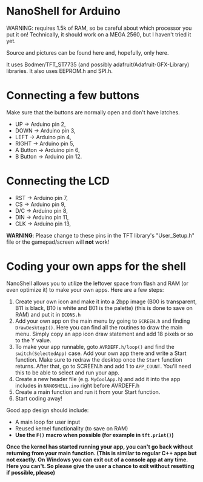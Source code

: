 # NanoShell for Arduino

WARNING: requires 1.5k of RAM, so be careful about which processor you put it on!
Technically, it should work on a MEGA 2560, but I haven't tried it yet.

Source and pictures can be found here and, hopefully, only here.

It uses Bodmer/TFT_ST7735 (and possibly adafruit/Adafruit-GFX-Library) libraries.
It also uses EEPROM.h and SPI.h.

# Connecting a few buttons
Make sure that the buttons are normally open and don't have latches.

* UP -> Arduino pin 2, 
* DOWN -> Arduino pin 3, 
* LEFT -> Arduino pin 4, 
* RIGHT -> Arduino pin 5, 
* A Button -> Arduino pin 6, 
* B Button -> Arduino pin 12.

# Connecting the LCD
* RST -> Arduino pin 7, 
* CS -> Arduino pin 9, 
* D/C -> Arduino pin 8, 
* DIN -> Arduino pin 11, 
* CLK -> Arduino pin 13, 

**WARNING**: Please change to these pins in the TFT library's "User_Setup.h" file or the gamepad/screen will **not** work!

# Coding your own apps for the shell
NanoShell allows you to utilize the leftover space from flash and RAM (or even optimize it) to make your own apps. Here are a few steps:

1. Create your own icon and make it into a 2bpp image (B00 is transparent, B11 is black, B10 is white and B01 is the palette) (this is done to save on RAM) and put it in `ICONS.h`
2. Add your own app on the main menu by going to `SCREEN.h` and finding `DrawDesktopI()`. Here you can find all the routines to draw the main menu. Simply copy an app icon draw statement and add 18 pixels or so to the Y value.
3. To make your app runnable, goto `AVRDEFF.h/loop()` and find the `switch(SelectedApp)` case. Add your own app there and write a Start function. Make sure to redraw the desktop once the `Start` function returns. After that, go to SCREEN.h and add 1 to `APP_COUNT`. You'll need this to be able to select and run your app.
4. Create a new header file (e.g. `MyCoolApp.h`) and add it into the app includes in `NANOSHELL.ino` right before AVRDEFF.h
5. Create a main function and run it from your Start function.
6. Start coding away!

Good app design should include:
* A main loop for user input
* Reused kernel functionality (to save on RAM)
* **Use the `F()` macro when possible (for example in `tft.print()`)**

**Once the kernel has started running your app, you can't go back without returning from your main function. (This is similar to regular C++ apps but not exactly. On Windows you can exit out of a console app at any time. Here you can't. So please give the user a chance to exit without resetting if possible, please)**
